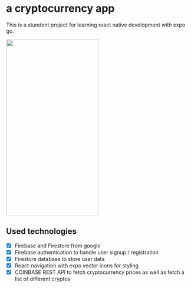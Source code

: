 # a cryptocurrency app

This is a stundent project for learning react native development with expo go. 

<img src="https://user-images.githubusercontent.com/112076377/236685292-bc9f156e-9455-413b-bd25-cf4445e04752.png" width="250" height="480" />



## Used technologies

- [x] Firebase and Firestore from google
- [x] Firebase authentication to handle user signup / registration
- [x] Firestore database to store user data
- [x] React-navigation with expo vector icons for styling
- [x] COINBASE REST API to fetch cryptocurrency prices as well as fetch a list of different cryptos
